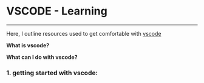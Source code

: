 # VSCODE - Learning 

---

Here, I outline resources used to get comfortable with [vscode]()

**What is vscode?**

**What can I do with vscode?**

### 1. getting started with vscode:
